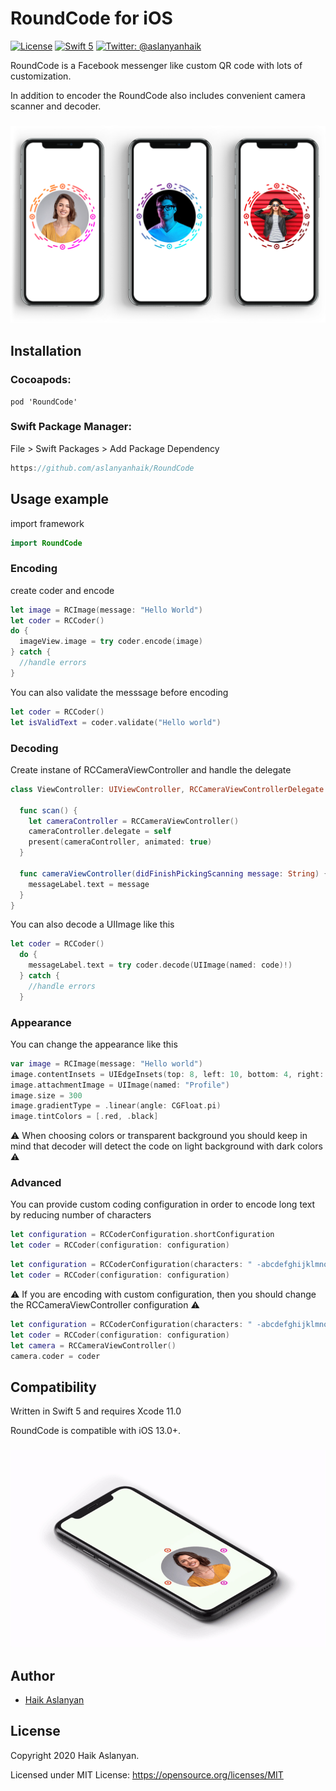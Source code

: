 # RoundCode for iOS

[![License](http://img.shields.io/badge/License-MIT-green.svg?style=flat)](https://github.com/aslanyanhaik/RoundCode/blob/master/LICENSE)
[![Swift 5](https://img.shields.io/badge/Swift-5.0-orange.svg?style=flat)](https://swift.org)
[![Twitter: @aslanyanhaik](https://img.shields.io/badge/Contact-Twitter-blue.svg?style=flat)](https://twitter.com/aslanyanhaik)



RoundCode is a Facebook messenger like custom QR code with lots of customization. 

In addition to encoder the RoundCode also includes convenient camera scanner and decoder.

<h3 align="center">
<img src="appearance.png" alt="Different styles of RoundCode for iOS"/>
</h3>

## Installation

### Cocoapods:

```curl
pod 'RoundCode'
```

### Swift Package Manager:

File > Swift Packages > Add Package Dependency

```swift
https://github.com/aslanyanhaik/RoundCode
```

## Usage example

import framework

```swift
import RoundCode
```

### Encoding
create coder and encode

```swift
let image = RCImage(message: "Hello World")
let coder = RCCoder()
do {
  imageView.image = try coder.encode(image)
} catch {
  //handle errors
}
```

You can also validate the messsage before encoding

```swift
let coder = RCCoder()
let isValidText = coder.validate("Hello world")
```

### Decoding

Create instane of RCCameraViewController and handle the delegate

```swift
class ViewController: UIViewController, RCCameraViewControllerDelegate {
  
  func scan() {
    let cameraController = RCCameraViewController()
    cameraController.delegate = self
    present(cameraController, animated: true)
  }
  
  func cameraViewController(didFinishPickingScanning message: String) {
    messageLabel.text = message
  }
}
``` 

You can also decode a UIImage like this

```swift
let coder = RCCoder()
  do {
    messageLabel.text = try coder.decode(UIImage(named: code)!)
  } catch {
    //handle errors
  }
```

### Appearance

You can change the appearance like this

```swift
var image = RCImage(message: "Hello world")
image.contentInsets = UIEdgeInsets(top: 8, left: 10, bottom: 4, right: 10)
image.attachmentImage = UIImage(named: "Profile")
image.size = 300
image.gradientType = .linear(angle: CGFloat.pi)
image.tintColors = [.red, .black]
```

⚠️ When choosing colors or transparent background you should keep in mind that decoder will detect the code on light background with dark colors ⚠️

### Advanced

You can provide custom coding configuration in order to encode long text by reducing number of characters

```swift
let configuration = RCCoderConfiguration.shortConfiguration
let coder = RCCoder(configuration: configuration)
```

```swift
let configuration = RCCoderConfiguration(characters: " -abcdefghijklmnopqrstuvwxyz0123456789")
let coder = RCCoder(configuration: configuration)
```

⚠️ If you are encoding with custom configuration, then you should change the RCCameraViewController configuration ⚠️

```swift
let configuration = RCCoderConfiguration(characters: " -abcdefghijklmnopqrstuvwxyz0123456789")
let coder = RCCoder(configuration: configuration)
let camera = RCCameraViewController()
camera.coder = coder
```

## Compatibility

Written in Swift 5 and requires Xcode 11.0

RoundCode is compatible with iOS 13.0+.

<h3 align="center">
<img src="screenshot.gif" alt="Screenshot of RoundCode for iOS"/>
</h3>

## Author

* [Haik Aslanyan](https://twitter.com/aslanyanhaik)

## License

Copyright 2020 Haik Aslanyan.

Licensed under MIT License: https://opensource.org/licenses/MIT
